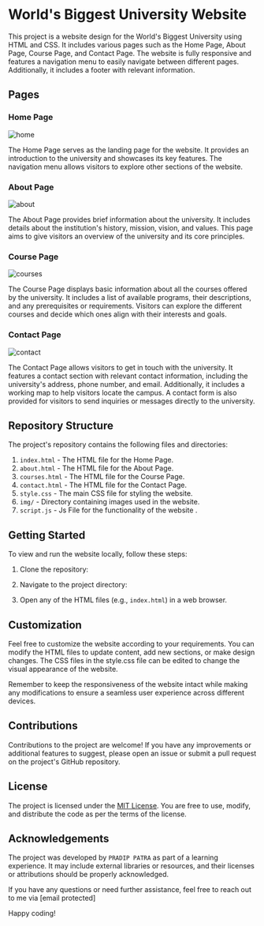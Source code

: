 # World's Biggest University Website

This project is a website design for the World's Biggest University using HTML and CSS. It includes various pages such as the Home Page, About Page, Course Page, and Contact Page. The website is fully responsive and features a navigation menu to easily navigate between different pages. Additionally, it includes a footer with relevant information.

## Pages

### Home Page
![home](https://github.com/pradip224/HTML-CSS-Mini-Project-University---HTML-CSS-Project-Bootstrap---Post-Class---ay812w043726/assets/122960934/9fa6e5b9-5d51-490a-9e91-ce2fd121d3b0)

The Home Page serves as the landing page for the website. It provides an introduction to the university and showcases its key features. The navigation menu allows visitors to explore other sections of the website.

### About Page
![about](https://github.com/pradip224/HTML-CSS-Mini-Project-University---HTML-CSS-Project-Bootstrap---Post-Class---ay812w043726/assets/122960934/624b068e-e740-4f6d-af52-e9db971b9d8c)

The About Page provides brief information about the university. It includes details about the institution's history, mission, vision, and values. This page aims to give visitors an overview of the university and its core principles.

### Course Page
![courses](https://github.com/pradip224/HTML-CSS-Mini-Project-University---HTML-CSS-Project-Bootstrap---Post-Class---ay812w043726/assets/122960934/b6303428-98b4-4c5c-ad52-8ec17dec08d2)

The Course Page displays basic information about all the courses offered by the university. It includes a list of available programs, their descriptions, and any prerequisites or requirements. Visitors can explore the different courses and decide which ones align with their interests and goals.

### Contact Page
![contact](https://github.com/pradip224/HTML-CSS-Mini-Project-University---HTML-CSS-Project-Bootstrap---Post-Class---ay812w043726/assets/122960934/348fadd4-b24b-4e95-a9c6-fcaedc65bf91)

The Contact Page allows visitors to get in touch with the university. It features a contact section with relevant contact information, including the university's address, phone number, and email. Additionally, it includes a working map to help visitors locate the campus. A contact form is also provided for visitors to send inquiries or messages directly to the university.

## Repository Structure

The project's repository contains the following files and directories:

1. `index.html` - The HTML file for the Home Page.
2. `about.html` - The HTML file for the About Page.
3. `courses.html` - The HTML file for the Course Page.
4. `contact.html` - The HTML file for the Contact Page.
5. `style.css` - The main CSS file for styling the website.
6. `img/` - Directory containing images used in the website.
7. `script.js` - Js File for the functionality of the website .

## Getting Started

To view and run the website locally, follow these steps:

1. Clone the repository: 

2. Navigate to the project directory:

3. Open any of the HTML files (e.g., `index.html`) in a web browser.

## Customization

Feel free to customize the website according to your requirements. You can modify the HTML files to update content, add new sections, or make design changes. The CSS files in the style.css file can be edited to change the visual appearance of the website.

Remember to keep the responsiveness of the website intact while making any modifications to ensure a seamless user experience across different devices.

## Contributions

Contributions to the project are welcome! If you have any improvements or additional features to suggest, please open an issue or submit a pull request on the project's GitHub repository.

## License

The project is licensed under the [MIT License](https://opensource.org/licenses/MIT). You are free to use, modify, and distribute the code as per the terms of the license.

## Acknowledgements

The project was developed by `PRADIP PATRA` as part of a learning experience. It may include external libraries or resources, and their licenses or attributions should be properly acknowledged.

If you have any questions or need further assistance, feel free to reach out to me via [email protected]

Happy coding!
